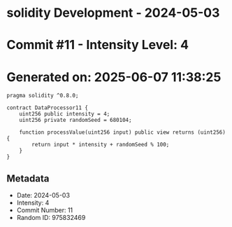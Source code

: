 ﻿# solidity Development - 2024-05-03
# Commit #11 - Intensity Level: 4
# Generated on: 2025-06-07 11:38:25
```solidity
pragma solidity ^0.8.0;

contract DataProcessor11 {
    uint256 public intensity = 4;
    uint256 private randomSeed = 680104;

    function processValue(uint256 input) public view returns (uint256) {
        return input * intensity + randomSeed % 100;
    }
}
```
## Metadata
- Date: 2024-05-03
- Intensity: 4
- Commit Number: 11
- Random ID: 975832469
